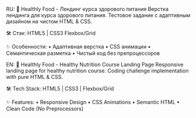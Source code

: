 RU:
🍏 Healthly Food - Лендинг курса здорового питания
Верстка лендинга для курса здорового питания. Тестовое задание с адаптивным дизайном на чистом HTML & CSS.

🛠 Стэк:
HTML5 | CSS3  Flexbox/Grid

✨ Особенности:
• Адаптивная верстка
• CSS анимации
• Семантическая разметка
• Чистый код без препроцессоров

EN:
🍏 Healthly Food - Healthy Nutrition Course Landing Page
Responsive landing page for healthy nutrition course. Coding challenge implementation with pure HTML & CSS.

🛠 Tech Stack:
HTML5 | CSS3 | Flexbox/Grid

✨ Features:
• Responsive Design
• CSS Animations
• Semantic HTML
• Clean Code (No Preprocessors)
